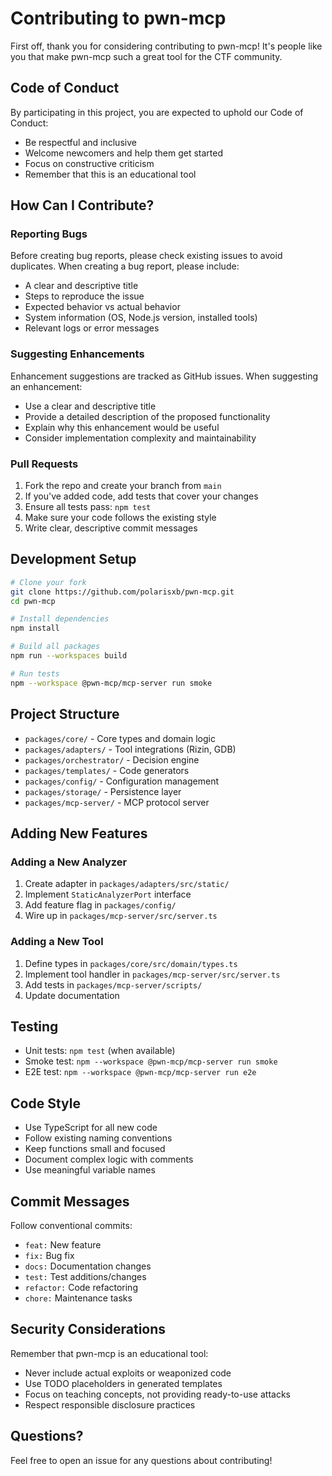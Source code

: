 # Contributing to pwn-mcp

First off, thank you for considering contributing to pwn-mcp! It's people like you that make pwn-mcp such a great tool for the CTF community.

## Code of Conduct

By participating in this project, you are expected to uphold our Code of Conduct:
- Be respectful and inclusive
- Welcome newcomers and help them get started
- Focus on constructive criticism
- Remember that this is an educational tool

## How Can I Contribute?

### Reporting Bugs

Before creating bug reports, please check existing issues to avoid duplicates. When creating a bug report, please include:

- A clear and descriptive title
- Steps to reproduce the issue
- Expected behavior vs actual behavior
- System information (OS, Node.js version, installed tools)
- Relevant logs or error messages

### Suggesting Enhancements

Enhancement suggestions are tracked as GitHub issues. When suggesting an enhancement:

- Use a clear and descriptive title
- Provide a detailed description of the proposed functionality
- Explain why this enhancement would be useful
- Consider implementation complexity and maintainability

### Pull Requests

1. Fork the repo and create your branch from `main`
2. If you've added code, add tests that cover your changes
3. Ensure all tests pass: `npm test`
4. Make sure your code follows the existing style
5. Write clear, descriptive commit messages

## Development Setup

```bash
# Clone your fork
git clone https://github.com/polarisxb/pwn-mcp.git
cd pwn-mcp

# Install dependencies
npm install

# Build all packages
npm run --workspaces build

# Run tests
npm --workspace @pwn-mcp/mcp-server run smoke
```

## Project Structure

- `packages/core/` - Core types and domain logic
- `packages/adapters/` - Tool integrations (Rizin, GDB)
- `packages/orchestrator/` - Decision engine
- `packages/templates/` - Code generators
- `packages/config/` - Configuration management
- `packages/storage/` - Persistence layer
- `packages/mcp-server/` - MCP protocol server

## Adding New Features

### Adding a New Analyzer

1. Create adapter in `packages/adapters/src/static/`
2. Implement `StaticAnalyzerPort` interface
3. Add feature flag in `packages/config/`
4. Wire up in `packages/mcp-server/src/server.ts`

### Adding a New Tool

1. Define types in `packages/core/src/domain/types.ts`
2. Implement tool handler in `packages/mcp-server/src/server.ts`
3. Add tests in `packages/mcp-server/scripts/`
4. Update documentation

## Testing

- Unit tests: `npm test` (when available)
- Smoke test: `npm --workspace @pwn-mcp/mcp-server run smoke`
- E2E test: `npm --workspace @pwn-mcp/mcp-server run e2e`

## Code Style

- Use TypeScript for all new code
- Follow existing naming conventions
- Keep functions small and focused
- Document complex logic with comments
- Use meaningful variable names

## Commit Messages

Follow conventional commits:
- `feat:` New feature
- `fix:` Bug fix
- `docs:` Documentation changes
- `test:` Test additions/changes
- `refactor:` Code refactoring
- `chore:` Maintenance tasks

## Security Considerations

Remember that pwn-mcp is an educational tool:
- Never include actual exploits or weaponized code
- Use TODO placeholders in generated templates
- Focus on teaching concepts, not providing ready-to-use attacks
- Respect responsible disclosure practices

## Questions?

Feel free to open an issue for any questions about contributing!
